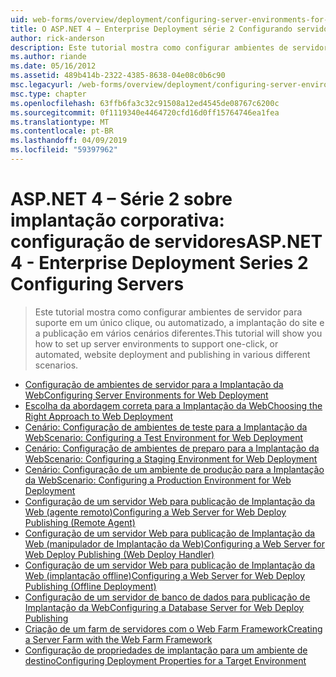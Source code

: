 ```yaml
---
uid: web-forms/overview/deployment/configuring-server-environments-for-web-deployment/index
title: O ASP.NET 4 – Enterprise Deployment série 2 Configurando servidores | Microsoft Docs
author: rick-anderson
description: Este tutorial mostra como configurar ambientes de servidor para suporte em um único clique, ou automatizado, implantação de site e publicação em vários cenário diferente...
ms.author: riande
ms.date: 05/16/2012
ms.assetid: 489b414b-2322-4385-8638-04e08c0b6c90
msc.legacyurl: /web-forms/overview/deployment/configuring-server-environments-for-web-deployment
msc.type: chapter
ms.openlocfilehash: 63ffb6fa3c32c91508a12ed4545de08767c6200c
ms.sourcegitcommit: 0f1119340e4464720cfd16d0ff15764746ea1fea
ms.translationtype: MT
ms.contentlocale: pt-BR
ms.lasthandoff: 04/09/2019
ms.locfileid: "59397962"
---
```

# <a name="aspnet-4---enterprise-deployment-series-2-configuring-servers"></a><span data-ttu-id="22eae-103">ASP.NET 4 – Série 2 sobre implantação corporativa: configuração de servidores</span><span class="sxs-lookup"><span data-stu-id="22eae-103">ASP.NET 4 - Enterprise Deployment Series 2 Configuring Servers</span></span>

> <span data-ttu-id="22eae-104">Este tutorial mostra como configurar ambientes de servidor para suporte em um único clique, ou automatizado, a implantação do site e a publicação em vários cenários diferentes.</span><span class="sxs-lookup"><span data-stu-id="22eae-104">This tutorial will show you how to set up server environments to support one-click, or automated, website deployment and publishing in various different scenarios.</span></span>


- [<span data-ttu-id="22eae-105">Configuração de ambientes de servidor para a Implantação da Web</span><span class="sxs-lookup"><span data-stu-id="22eae-105">Configuring Server Environments for Web Deployment</span></span>](configuring-server-environments-for-web-deployment.md)
- [<span data-ttu-id="22eae-106">Escolha da abordagem correta para a Implantação da Web</span><span class="sxs-lookup"><span data-stu-id="22eae-106">Choosing the Right Approach to Web Deployment</span></span>](choosing-the-right-approach-to-web-deployment.md)
- [<span data-ttu-id="22eae-107">Cenário: Configuração de ambientes de teste para a Implantação da Web</span><span class="sxs-lookup"><span data-stu-id="22eae-107">Scenario: Configuring a Test Environment for Web Deployment</span></span>](scenario-configuring-a-test-environment-for-web-deployment.md)
- [<span data-ttu-id="22eae-108">Cenário: Configuração de ambientes de preparo para a Implantação da Web</span><span class="sxs-lookup"><span data-stu-id="22eae-108">Scenario: Configuring a Staging Environment for Web Deployment</span></span>](scenario-configuring-a-staging-environment-for-web-deployment.md)
- [<span data-ttu-id="22eae-109">Cenário: Configuração de um ambiente de produção para a Implantação da Web</span><span class="sxs-lookup"><span data-stu-id="22eae-109">Scenario: Configuring a Production Environment for Web Deployment</span></span>](scenario-configuring-a-production-environment-for-web-deployment.md)
- [<span data-ttu-id="22eae-110">Configuração de um servidor Web para publicação de Implantação da Web (agente remoto)</span><span class="sxs-lookup"><span data-stu-id="22eae-110">Configuring a Web Server for Web Deploy Publishing (Remote Agent)</span></span>](configuring-a-web-server-for-web-deploy-publishing-remote-agent.md)
- [<span data-ttu-id="22eae-111">Configuração de um servidor Web para publicação de Implantação da Web (manipulador de Implantação da Web)</span><span class="sxs-lookup"><span data-stu-id="22eae-111">Configuring a Web Server for Web Deploy Publishing (Web Deploy Handler)</span></span>](configuring-a-web-server-for-web-deploy-publishing-web-deploy-handler.md)
- [<span data-ttu-id="22eae-112">Configuração de um servidor Web para publicação de Implantação da Web (implantação offline)</span><span class="sxs-lookup"><span data-stu-id="22eae-112">Configuring a Web Server for Web Deploy Publishing (Offline Deployment)</span></span>](configuring-a-web-server-for-web-deploy-publishing-offline-deployment.md)
- [<span data-ttu-id="22eae-113">Configuração de um servidor de banco de dados para publicação de Implantação da Web</span><span class="sxs-lookup"><span data-stu-id="22eae-113">Configuring a Database Server for Web Deploy Publishing</span></span>](configuring-a-database-server-for-web-deploy-publishing.md)
- [<span data-ttu-id="22eae-114">Criação de um farm de servidores com o Web Farm Framework</span><span class="sxs-lookup"><span data-stu-id="22eae-114">Creating a Server Farm with the Web Farm Framework</span></span>](creating-a-server-farm-with-the-web-farm-framework.md)
- [<span data-ttu-id="22eae-115">Configuração de propriedades de implantação para um ambiente de destino</span><span class="sxs-lookup"><span data-stu-id="22eae-115">Configuring Deployment Properties for a Target Environment</span></span>](configuring-deployment-properties-for-a-target-environment.md)
